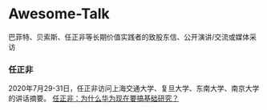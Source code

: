 # Awesome-Talk
巴菲特、贝索斯、任正非等长期价值实践者的致股东信、公开演讲/交流或媒体采访

### 任正非
2020年7月29-31日，任正非访问上海交通大学、复旦大学、东南大学、南京大学的讲话摘要。
[任正非：为什么华为现在要搞基础研究？]("https://news.sina.com.cn/c/2020-08-29/doc-iivhvpwy3734657.shtml")
